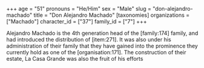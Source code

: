 +++
age = "51"
pronouns = "He/Him"
sex = "Male"
slug = "don-alejandro-machado"
title = "Don Alejandro Machado"
[taxonomies]
organizations = ["Machado"]
character_id = ["37"]
family_id = ["7"]
+++

Alejandro Machado is the 4th generation head of the \[family:174\] family, and had introduced the distribution of \[item:271\]. It was also under his administration of their family that they have gained into the prominence they currently hold as one of the \[organisation:171\]. The construction of their estate, La Casa Grande was also the fruit of his efforts
